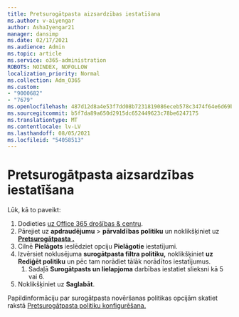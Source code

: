 ```yaml
---
title: Pretsurogātpasta aizsardzības iestatīšana
ms.author: v-aiyengar
author: AshaIyengar21
manager: dansimp
ms.date: 02/17/2021
ms.audience: Admin
ms.topic: article
ms.service: o365-administration
ROBOTS: NOINDEX, NOFOLLOW
localization_priority: Normal
ms.collection: Adm_O365
ms.custom:
- "9000682"
- "7679"
ms.openlocfilehash: 487d12d8a4e53f7dd08b7231819086eceb578c3474f64e6d69bf0f7c1d40bcdd
ms.sourcegitcommit: b5f7da89a650d2915dc652449623c78be6247175
ms.translationtype: MT
ms.contentlocale: lv-LV
ms.lasthandoff: 08/05/2021
ms.locfileid: "54058513"
---
```

# <a name="set-up-an-anti-spam-protection"></a>Pretsurogātpasta aizsardzības iestatīšana

Lūk, kā to paveikt:

1. Dodieties [uz Office 365 drošības & centru](https://go.microsoft.com/fwlink/p/?linkid=2077143).
1. Pārejiet uz **apdraudējumu**  >  **pārvaldības politiku** un noklikšķiniet uz **[Pretsurogātpasta .](https://go.microsoft.com/fwlink/p/?linkid=2077143)**
1. Cilnē **Pielāgots** ieslēdziet opciju **Pielāgotie** iestatījumi.
1. Izvērsiet noklusējuma **surogātpasta filtra politiku,** noklikšķiniet **uz Rediģēt politiku** un pēc tam norādiet tālāk norādītos iestatījumus.
    1. Sadaļā **Surogātpasts un lielapjoma** darbības iestatiet slieksni kā 5 vai 6.
1. Noklikšķiniet uz **Saglabāt**.

Papildinformāciju par surogātpasta novēršanas politikas opcijām skatiet rakstā [Pretsurogātpasta politiku konfigurēšana.](https://go.microsoft.com/fwlink/?linkid=2092051)
